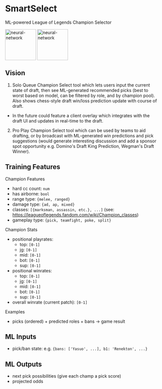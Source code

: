# SmartSelect

ML-powered League of Legends Champion Selector

<span>
  <img alt="neural-network" src="https://i.imgur.com/z8dYqpV.png" width="100" height="100" align="center" />
  <img alt="neural-network" src="https://i.imgur.com/fZckVN7.png" width="100" height="100" align="center" />
</span>

## Vision

1. Solo Queue Champion Select tool which lets users input the current state of draft, then see ML-generated recommended picks (best to worst based on model, can be filtered by role, and by champion pool). Also shows chess-style draft win/loss prediction update with course of draft.

- In the future could feature a client overlay which integrates with the draft UI and updates in real-time to the draft.

2. Pro Play Champion Select tool which can be used by teams to aid drafting, or by broadcast with ML-generated win predictions and pick suggestions (would generate interesting discussion and add a sponsor spot opportunity e.g. Domino's Draft King Prediction, Wegman's Draft Winner).

## Training Features

Champion Features

- hard cc count: `num`
- has airborne: `bool`
- range type: `{melee, ranged}`
- damage type: `{ad, ap, mixed}`
- classes: `[{marksman, assassin, etc.}, ...]` (see: https://leagueoflegends.fandom.com/wiki/Champion_classes)
- gameplay type: `{pick, teamfight, poke, split}`

Champion Stats

- positional playrates:
  - top: `[0-1]`
  - jg: `[0-1]`
  - mid: `[0-1]`
  - bot: `[0-1]`
  - sup: `[0-1]`
- positional winrates:
  - top: `[0-1]`
  - jg: `[0-1]`
  - mid: `[0-1]`
  - bot: `[0-1]`
  - sup: `[0-1]`
- overall winrate (current patch): `[0-1]`

Examples

- picks (ordered) + predicted roles + bans -> game result

## ML Inputs

- pick/ban state: e.g. `{bans: ['Yasuo', ...], b1: 'Renekton', ...}`

## ML Outputs

- next pick possibilities (give each champ a pick score)
- projected odds
